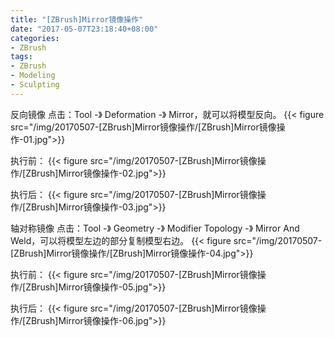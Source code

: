 ```yaml
---
title: "[ZBrush]Mirror镜像操作"
date: "2017-05-07T23:18:40+08:00"
categories:
- ZBrush
tags:
- ZBrush
- Modeling
- Sculpting
---
```


反向镜像
点击：Tool -》 Deformation -》 Mirror，就可以将模型反向。
{{< figure src="/img/20170507-[ZBrush]Mirror镜像操作/[ZBrush]Mirror镜像操作-01.jpg">}}

执行前：
{{< figure src="/img/20170507-[ZBrush]Mirror镜像操作/[ZBrush]Mirror镜像操作-02.jpg">}}

执行后：
{{< figure src="/img/20170507-[ZBrush]Mirror镜像操作/[ZBrush]Mirror镜像操作-03.jpg">}}


轴对称镜像
点击：Tool -》 Geometry -》 Modifier Topology -》 Mirror And Weld，可以将模型左边的部分复制模型右边。
{{< figure src="/img/20170507-[ZBrush]Mirror镜像操作/[ZBrush]Mirror镜像操作-04.jpg">}}

执行前：
{{< figure src="/img/20170507-[ZBrush]Mirror镜像操作/[ZBrush]Mirror镜像操作-05.jpg">}}

执行后：
{{< figure src="/img/20170507-[ZBrush]Mirror镜像操作/[ZBrush]Mirror镜像操作-06.jpg">}}